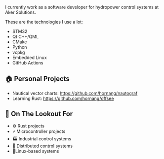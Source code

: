 I currently work as a software developer for hydropower control systems at Aker Solutions.

These are the technologies I use a lot:

- STM32
- Qt C++/QML
- CMake
- Python
- vcpkg
- Embedded Linux
- GitHub Actions

## 🏠 Personal Projects

- Nautical vector charts: https://github.com/hornang/nautograf
- Learning Rust: https://github.com/hornang/offsee

## 🔭 On The Lookout For

- ⚙️  Rust projects
- ⚡ Microcontroller projects
- 🏭 Industrial control systems
- 📡 Distributed control systems
- 🐧Linux-based systems

